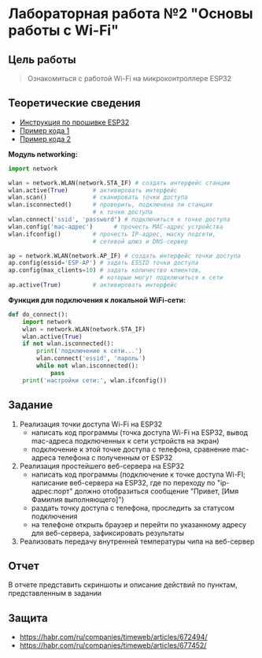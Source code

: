# Лабораторная работа №2 "Основы работы с Wi-Fi"

## Цель работы
> Ознакомиться с работой Wi-Fi на микроконтроллере ESP32

## Теоретические сведения
* [Инструкция по прошивке ESP32](../../docs/firmware.md)
* [Пример кода 1](../../examples/example_3_1.py)
* [Пример кода 2](../../examples/example_3_2.py)

**Модуль networking:**
```python
import network

wlan = network.WLAN(network.STA_IF) # создать интерфейс станции
wlan.active(True)       # активировать интерфейс
wlan.scan()             # сканировать точки доступа
wlan.isconnected()      # проверить, подключена ли станция
                        # к точке доступа
wlan.connect('ssid', 'password') # подключиться к точке доступа 
wlan.config('mac-адрес')      # прочесть MAC-адрес устройства
wlan.ifconfig()         # прочесть IP-адрес, маску подсети,
                        # сетевой шлюз и DNS-сервер

ap = network.WLAN(network.AP_IF) # создать интерфейс точки доступа 
ap.config(essid='ESP-AP') # задать ESSID точки доступа
ap.config(max_clients=10) # задать количество клиентов,
                          # которые могут подключиться к сети
ap.active(True)         # активировать интерфейс
```
**Функция для подключения к локальной WiFi-сети:**
```python
def do_connect():
    import network
    wlan = network.WLAN(network.STA_IF)
    wlan.active(True)
    if not wlan.isconnected():
        print('подключение к сети...')
        wlan.connect('essid', 'пароль')
        while not wlan.isconnected():
            pass
    print('настройки сети:', wlan.ifconfig())
```

## Задание
1) Реализация точки доступа Wi-Fi на ESP32
    * написать код программы (точка доступа Wi-Fi на ESP32, вывод mac-адреса подключенных к сети устройств на экран)
    * подключение к этой точке доступа с телефона, сравнение mac-адреса телефона с полученным от ESP32
2) Реализация простейшего веб-сервера на ESP32
    * написать код программы (подключение к точке доступа Wi-FI; написание веб-сервера на ESP32,
где по переходу по "ip-адрес:порт" должно отобразиться сообщение "Привет, [Имя Фамилия выполняющего]")
    * раздать точку доступа с телефона, проследить за статусом подключения
    * на телефоне открыть браузер и перейти по указанному адресу для веб-сервера, зафиксировать результаты
3) Реализовать передачу внутренней температуры чипа на веб-сервер

## Отчет
В отчете представить скриншоты и описание действий по пунктам, представленным в задании

## Защита
* https://habr.com/ru/companies/timeweb/articles/672494/
* https://habr.com/ru/companies/timeweb/articles/677452/